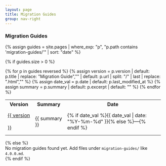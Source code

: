 ```yaml
---
layout: page
title: Migration Guides
group: nav-right
---
```

<!--
{% comment %}
Licensed to the Apache Software Foundation (ASF) under one or more
contributor license agreements.  See the NOTICE file distributed with
this work for additional information regarding copyright ownership.
The ASF licenses this file to you under the Apache License, Version 2.0
(the "License"); you may not use this file except in compliance with
the License.  You may obtain a copy of the License at

http://www.apache.org/licenses/LICENSE-2.0

Unless required by applicable law or agreed to in writing, software
distributed under the License is distributed on an "AS IS" BASIS,
WITHOUT WARRANTIES OR CONDITIONS OF ANY KIND, either express or implied.
See the License for the specific language governing permissions and
limitations under the License.
{% endcomment %}
-->
### Migration Guides

{% assign guides = site.pages
| where_exp: "p", "p.path contains 'migration-guides/'"
| sort: "date" %}

{% if guides.size > 0 %}
<table class="table">
  <tr>
    <th class="col-md-1">Version</th>
    <th>Summary</th>
    <th class="col-md-2 text-right">Date</th>
  </tr>
  {% for p in guides reversed %}
    {% assign version = p.version | default: p.title | replace: "Migration Guide",""
        | default: p.url | split: "/" | last | replace: ".html","" %}
    {% assign date_val = p.date | default: p.last_modified_at %}
    {% assign summary = p.summary | default: p.excerpt | default: "" %}
    <tr>
      <td style="vertical-align: middle; line-height: 2.5em;" class="col-md-1">
        <a href="{{ p.url | prepend: site.baseurl }}">{{ version }}</a>
      </td>
      <td style="vertical-align: middle;">
        {{ summary }}
      </td>
      <td style="vertical-align: middle;" class="col-md-2 text-right">
        {% if date_val %}{{ date_val | date: "%Y-%m-%d" }}{% else %}&mdash;{% endif %}
      </td>
    </tr>
  {% endfor %}
</table>
{% else %}
<div class="alert alert-warning">
No migration guides found yet. Add files under <code>migration-guides/</code> like <code>4.0.0.md</code>.
</div>
{% endif %}
